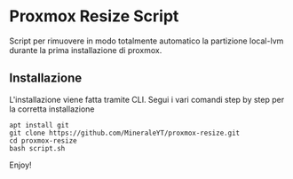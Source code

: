 # Proxmox Resize Script
Script per rimuovere in modo totalmente automatico la partizione local-lvm durante la prima installazione di proxmox.

## Installazione
L'installazione viene fatta tramite CLI. Segui i vari comandi step by step per la corretta installazione


```
apt install git
git clone https://github.com/MineraleYT/proxmox-resize.git
cd proxmox-resize
bash script.sh
```
Enjoy!
